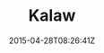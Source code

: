 ---
title: "Kalaw"
date: 2015-04-28T08:26:41Z
draft: false
description: ""
type: post
region: "Southeast Asia"
country: "Burma (Myanmar)"
imgDir: "burma/kalaw/"
thumbnail: "kalaw-1.jpg"
---